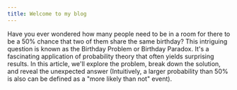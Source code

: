 ```yaml
---
title: Welcome to my blog
---
```


Have you ever wondered how many people need to be in a room for there to be a 50% chance that two of them share the same birthday? This intriguing question is known as the Birthday Problem or Birthday Paradox. It's a fascinating application of probability theory that often yields surprising results. In this article, we'll explore the problem, break down the solution, and reveal the unexpected answer (Intuitively, a larger probability than 50% is also can be defined as a "more likely than not" event).
